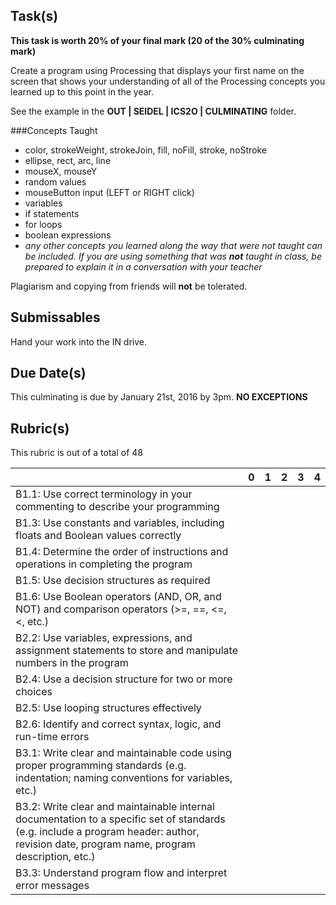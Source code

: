 Task(s)
-------

**This task is worth 20% of your final mark (20 of the 30% culminating mark)**

Create a program using Processing that displays your first name on the screen that shows your understanding of all of the Processing concepts you learned up to this point in the year.

See the example in the **OUT | SEIDEL | ICS2O | CULMINATING** folder.

###Concepts Taught
* color, strokeWeight, strokeJoin, fill, noFill, stroke, noStroke
* ellipse, rect, arc, line
* mouseX, mouseY
* random values
* mouseButton input (LEFT or RIGHT click)
* variables
* if statements
* for loops
* boolean expressions
* _any other concepts you learned along the way that were not taught can be included.  If you are using something that was **not** taught in class, be prepared to explain it in a conversation with your teacher_

Plagiarism and copying from friends will **not** be tolerated.

Submissables
------------
Hand your work into the IN drive.

Due Date(s)
----------
This culminating is due by January 21st, 2016 by 3pm.  **NO EXCEPTIONS**

Rubric(s)
---------

This rubric is out of a total of 48

| | 0 | 1 | 2 | 3 | 4 |
|---| --- | --- | --- | --- | --- |
|B1.1: Use correct terminology in your commenting to describe your programming | | | | | |
|B1.3: Use constants and variables, including floats and Boolean values correctly | | | | | |
|B1.4: Determine the order of instructions and operations in completing the program | | | | | |
|B1.5: Use decision structures as required | | | | | |
|B1.6: Use Boolean operators (AND, OR, and NOT) and comparison operators (>=, ==, <=, <, etc.)  | | | | | |
|B2.2: Use variables, expressions, and assignment statements to store and manipulate numbers in the program | | | | | |
|B2.4: Use a decision structure for two or more choices | | | | | |
|B2.5: Use looping structures effectively | | | | | |
|B2.6: Identify and correct syntax, logic, and run-time errors | | | | | |
|B3.1: Write clear and maintainable code using proper programming standards (e.g. indentation; naming conventions for variables, etc.)  | | | | | |
|B3.2: Write clear and maintainable internal documentation to a specific set of standards (e.g. include a program header: author, revision date, program name, program description, etc.)   | | | | | |
|B3.3: Understand program flow and interpret error messages  | | | | | |
